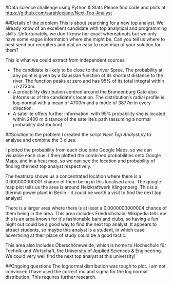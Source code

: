 #Data science challenge using Python & Stats
Please find code and plots at https://github.com/sarahleejane/Next-Top-Analyst

##Details of the problem
This is about searching for a new top analyst. We already know of an excellent candidate with top analytical and programming skills. Unfortunately, we don't know her exact whereabouts but we only have some vague information where she might be. Can you tell us where to best send our recruiters and plot an easy to read map of your solution for them?

This is what we could extract from independent sources:

* The candidate is likely to be close to the river Spree. The probability at any point is given by a Gaussian function of its shortest distance to the river. The function peaks at zero and has 95% of its total integral within +/-2730m.
* A probability distribution centred around the Brandenburg Gate also informs us of the candidate's location. The distribution’s radial profile is log-normal with a mean of 4700m and a mode of 3877m in every direction.
* A satellite offers further information: with 95% probability she is located within 2400 m distance of the satellite’s path (assuming a normal probability distribution)

##Solution to the problem
I created the script *Next Top Analyst.py* to analyse and combine the 3 clues.

I plotted the probability from each clue onto Google Maps, so we can visualise each clue.
I then plotted the combined probabilities onto Google Maps, and in a heat map, so we can see the location and probability of finding the next top analyst respectively.

The heatmap shows us a concentrated location where there is a 0.000000000001 chance of them being in this localised area.
The google map plot tells us the area is around Heizkraftwerk Klingenberg.  This is a thermal power plant in Berlin - it could be worth a visit to find the next top analyst!

There is a larger area where there is at least a 0.0000000000004 chance of them being in the area.
This area includes Friedrichshain.  Wikipedia tells me this is an area known for it's fashionable bars and clubs, so having a fun night out could be a good way to find the next top analyst.  It appears to attract students, so maybe this analyst is a student, in which case advertising at their place of study could be a good tactic.

This area also includes Oberschöneweide, which is home to Hochschule für Technik und Wirtschaft, the University of Applied Sciences & Engineering.  We could very well find the next top analyst at this university!

##Ongoing questions
The lognormal distribution was tough to plot.  I am not convinced I have used the correct mu and sigma for the log normal distribution.  This requires further research.